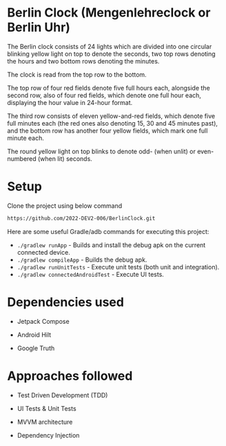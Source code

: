 # Berlin Clock (Mengenlehreclock or Berlin Uhr)

The Berlin clock consists of 24 lights which are divided into one circular blinking yellow light on top to denote the seconds, two top rows denoting the hours and two bottom rows denoting the minutes.

The clock is read from the top row to the bottom. 

The top row of four red fields denote five full hours each, alongside the second row, also of four red fields, which denote one full hour each, displaying the hour value in 24-hour format. 

The third row consists of eleven yellow-and-red fields, which denote five full minutes each (the red ones also denoting 15, 30 and 45 minutes past), and the bottom row has another four yellow fields, which mark one full minute each. 

The round yellow light on top blinks to denote odd- (when unlit) or even-numbered (when lit) seconds.

# Setup

Clone the project using below command

```bash
https://github.com/2022-DEV2-006/BerlinClock.git
```

Here are some useful Gradle/adb commands for executing this project:

 * `./gradlew runApp` - Builds and install the debug apk on the current connected device.
 * `./gradlew compileApp` - Builds the debug apk.
 * `./gradlew runUnitTests` - Execute unit tests (both unit and integration).
 * `./gradlew connectedAndroidTest` - Execute UI tests.
 
 # Dependencies used
 
 - Jetpack Compose
 
 - Android Hilt
 
 - Google Truth 
 
 
 # Approaches followed 
 
 - Test Driven Development (TDD)

- UI Tests & Unit Tests

- MVVM architecture

- Dependency Injection
